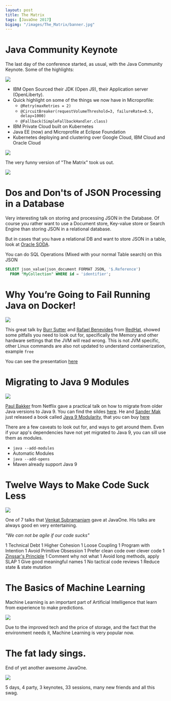 ```yaml
---
layout: post
title: The Matrix
tags: [JavaOne 2017]
bigimg: "/images/The_Matrix/banner.jpg"
---
```

# Java Community Keynote
The last day of the conference started, as usual, with the Java Community Keynote. Some of the highlights:

![](/images/The_Matrix/ibm.jpg)

* IBM Open Sourced their JDK (Open J9), their Application server (OpenLiberty).
* Quick highlight on some of the things we now have in Microprofile:
  * `@Retry(maxRetries = 2)`
  * `@CircuitBreaker(requestVolumeThreshold=3, failureRate=0.5, delay=1000)`
  * `@Fallback(SimpleFallbackHandler.class)`
* IBM Private Cloud built on Kubernetes
* Java EE (now) and Microprofile at Eclipse Foundation
* Kubernetes deploying and clustering over Google Cloud, IBM Cloud and Oracle Cloud

![](/images/The_Matrix/mp.jpg)

The very funny version of "The Matrix" took us out.

![](/images/The_Matrix/matrix.jpg)

# Dos and Don'ts of JSON Processing in a Database

Very interesting talk on storing and processing JSON in the Database. Of course you rather want to use a Document store, Key-value store or Search Engine than storing JSON in a relational database.

But in cases that you have a relational DB and want to store JSON in a table, look at [Oracle SODA](https://docs.oracle.com/cd/E56351_01/doc.30/e58123/rest.htm#ADRST107).

You can do SQL Operations (Mixed with your normal Table search) on this JSON

```SQL
SELECT json_value(json_document FORMAT JSON, '$.Reference')
  FROM "MyCollection" WHERE id = 'identifier';
```

# Why You’re Going to Fail Running Java on Docker!

![](/images/The_Matrix/fail.jpg)

This great talk by [Burr Sutter](https://twitter.com/burrsutter) and [Rafael Benevides](https://twitter.com/rafabene) from [RedHat](https://twitter.com/RedHatNews), showed some pitfalls you need to look out for, specifically the Memory and other hardware settings that the JVM will read wrong. This is not JVM specific, other Linux commands are also not updated to understand containerization, example `free`

You can see the presentation [here](http://bit.ly/javadockerfail)

# Migrating to Java 9 Modules

![](/images/The_Matrix/j9modules.jpg)

[Paul Bakker](https://twitter.com/pbakker) from Netflix gave a practical talk on how to migrate from older Java versions to Java 9. You can find the sildes [here](https://t.co/W8mpLJlTHi). He and [Sander Mak](https://twitter.com/Sander_Mak) just released a book called [Java 9 Modularity](https://twitter.com/javamodularity), that you can buy [here](https://javamodularity.com/)

There are a few caveats to look out for, and ways to get around them. Even if your app's dependencies have not yet migrated to Java 9, you can sill use them as modules.

* `java --add-modules`
* Automatic Modules
* `java --add-opens`
* Maven already support Java 9

# Twelve Ways to Make Code Suck Less

![](/images/The_Matrix/12ways.jpg)

One of 7 talks that [Venkat Subramaniam](https://twitter.com/venkat_s) gave at JavaOne. His talks are always good en very entertaining.

*"We can not be agile if our code sucks"*

1 Technical Debt
1 Higher Cohesion
1 Loose Coupling
1 Program with Intention
1 Avoid Primitive Obsession
1 Prefer clean code over clever code
1 [Zinssar's Principle](https://lonetechnicalwriter.wordpress.com/2015/05/20/4-principles-of-writing/)
1 Comment why not what
1 Avoid long methods, apply SLAP
1 Give good meaningful names
1 No tactical code reviews
1 Reduce state & state mutation

# The Basics of Machine Learning

Machine Learning is an important part of Artificial Intelligence that learn from experience to make predictions.

![](/images/The_Matrix/ml.jpg)

Due to the improved tech and the price of storage, and the fact that the environment needs it, Machine Learning is very popular now.


# The fat lady sings.

End of yet another awesome JavaOne.

![](/images/The_Matrix/swag.jpg)

5 days, 4 party, 3 keynotes, 33 sessions, many new friends and all this swag.

